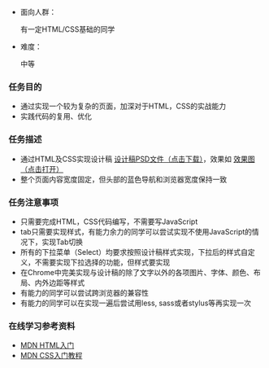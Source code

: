 - 面向人群：

  有一定HTML/CSS基础的同学

- 难度：

  中等

### 任务目的

- 通过实现一个较为复杂的页面，加深对于HTML，CSS的实战能力
- 实践代码的复用、优化

### 任务描述

- 通过HTML及CSS实现设计稿 [设计稿PSD文件（点击下载）](http://7xrp04.com1.z0.glb.clouddn.com/task_1_9_1.psd)，效果如 [效果图（点击打开）](http://7xrp04.com1.z0.glb.clouddn.com/task_1_9_2.jpg)
- 整个页面内容宽度固定，但头部的蓝色导航和浏览器宽度保持一致

### 任务注意事项

- 只需要完成HTML，CSS代码编写，不需要写JavaScript
- tab只需要实现样式，有能力余力的同学可以尝试实现不使用JavaScript的情况下，实现Tab切换
- 所有的下拉菜单（Select）均要求按照设计稿样式实现，下拉后的样式自定义，不需要实现下拉选择的功能，但样式要实现
- 在Chrome中完美实现与设计稿的除了文字以外的各项图片、字体、颜色、布局、内外边距等样式
- 有能力的同学可以尝试跨浏览器的兼容性
- 有能力的同学可以在实现一遍后尝试用less, sass或者stylus等再实现一次

### 在线学习参考资料

- [MDN HTML入门](https://developer.mozilla.org/zh-CN/docs/Web/Guide/HTML/Introduction)
- [MDN CSS入门教程](https://developer.mozilla.org/zh-CN/docs/Web/Guide/CSS/Getting_started)